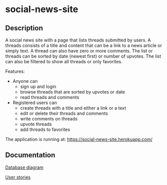 # social-news-site

## Description

A social news site with a page that lists threads submitted by users. A threads consists of a title and content that can be a link to a news article or simply text. A thread can also have zero or more comments. The list or threads can be sorted by date (newest first) or number of upvotes. The list can also be filtered to show all threads or only favorites.

Features:

* Anyone can
  * sign up and login
  * browse threads that are sorted by upvotes or date
  * read threads and comments
* Registered users can
  * create threads with a title and either a link or a text
  * edit or delete their threads and comments
  * write comments on threads
  * upvote threads
  * add threads to favorites

The application is running at: https://social-news-site.herokuapp.com/

## Documentation

[Database diagram](documentation/database_diagram.md)

[User stories](documentation/user_stories.md)